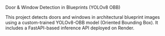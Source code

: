 Door & Window Detection in Blueprints (YOLOv8 OBB)

This project detects doors and windows in architectural blueprint images using a custom-trained YOLOv8-OBB model (Oriented Bounding Box). It includes a FastAPI-based inference API deployed on Render.
